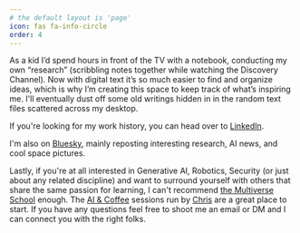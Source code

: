```yaml
---
# the default layout is 'page'
icon: fas fa-info-circle
order: 4
---
```


As a kid I’d spend hours in front of the TV with a notebook, conducting my own “research” (scribbling notes together while watching the Discovery Channel). Now with digital text it’s so much easier to find and organize ideas, which is why I’m creating this space to keep track of what’s inspiring me. I'll eventually dust off some old writings hidden in in the random text files scattered across my desktop.

If you're looking for my work history, you can head over to [LinkedIn](https://www.linkedin.com/in/lindseyferretti).

I'm also on [Bluesky](https://bsky.app/profile/cogqueries.bsky.social), mainly reposting interesting research, AI news, and cool space pictures. 

Lastly, if you're at all interested in Generative AI, Robotics, Security (or just about any related discipline) and want to surround yourself with others that share the same passion for learning, I can't recommend [the Multiverse School](https://themultiverse.school/) enough. The [AI & Coffee](https://themultiverse.school/x/programs) sessions run by [Chris](https://thecoffeejesus.com/) are a great place to start. If you have any questions feel free to shoot me an email or DM and I can connect you with the right folks. 
